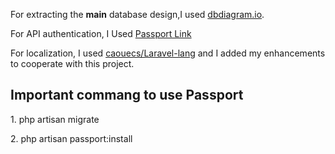 <p>For extracting the <b>main</b> database design,I used <a href="https://dbdiagram.io/d/5d69b8e2ced98361d6de1350" >dbdiagram.io</a>. </p>
<p>For API authentication, I Used <a href="https://github.com/laravel/passport.git">Passport Link</a></p>
<p>For localization, I used <a href="https://github.com/caouecs/Laravel-lang/blob/master/src/ar/validation.php">caouecs/Laravel-lang</a> and I added my enhancements to cooperate with this project.</p>


## Important commang to use Passport
<p>1. php artisan migrate</p>
<p>2. php artisan passport:install</p>
